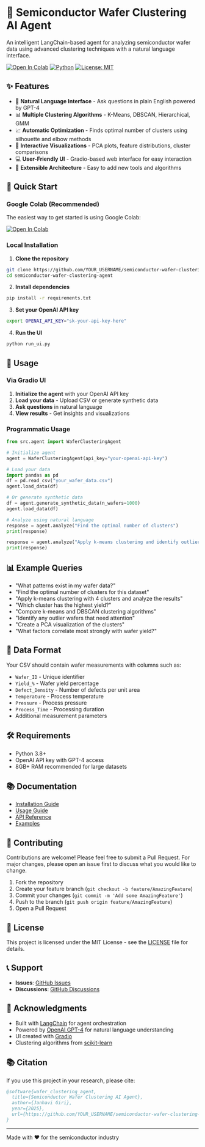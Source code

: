 # 🔬 Semiconductor Wafer Clustering AI Agent

An intelligent LangChain-based agent for analyzing semiconductor wafer data using advanced clustering techniques with a natural language interface.

[![Open In Colab](https://colab.research.google.com/assets/colab-badge.svg)](https://colab.research.google.com/github/YOUR_USERNAME/semiconductor-wafer-clustering-agent/blob/main/notebooks/Wafer_Clustering_Demo.ipynb)
[![Python](https://img.shields.io/badge/python-3.8+-blue.svg)](https://www.python.org/downloads/)
[![License: MIT](https://img.shields.io/badge/License-MIT-yellow.svg)](https://opensource.org/licenses/MIT)

## ✨ Features

- 🤖 **Natural Language Interface** - Ask questions in plain English powered by GPT-4
- 📊 **Multiple Clustering Algorithms** - K-Means, DBSCAN, Hierarchical, GMM
- 📈 **Automatic Optimization** - Finds optimal number of clusters using silhouette and elbow methods
- 🎨 **Interactive Visualizations** - PCA plots, feature distributions, cluster comparisons
- 💻 **User-Friendly UI** - Gradio-based web interface for easy interaction
- 🔧 **Extensible Architecture** - Easy to add new tools and algorithms

## 🚀 Quick Start

### Google Colab (Recommended)
The easiest way to get started is using Google Colab:

[![Open In Colab](https://colab.research.google.com/assets/colab-badge.svg)](https://colab.research.google.com/github/YOUR_USERNAME/semiconductor-wafer-clustering-agent/blob/main/notebooks/Wafer_Clustering_Demo.ipynb)

### Local Installation

1. **Clone the repository**
```bash
git clone https://github.com/YOUR_USERNAME/semiconductor-wafer-clustering-agent.git
cd semiconductor-wafer-clustering-agent
```

2. **Install dependencies**
```bash
pip install -r requirements.txt
```

3. **Set your OpenAI API key**
```bash
export OPENAI_API_KEY="sk-your-api-key-here"
```

4. **Run the UI**
```bash
python run_ui.py
```

## 📖 Usage

### Via Gradio UI

1. **Initialize the agent** with your OpenAI API key
2. **Load your data** - Upload CSV or generate synthetic data
3. **Ask questions** in natural language
4. **View results** - Get insights and visualizations

### Programmatic Usage

```python
from src.agent import WaferClusteringAgent

# Initialize agent
agent = WaferClusteringAgent(api_key="your-openai-api-key")

# Load your data
import pandas as pd
df = pd.read_csv("your_wafer_data.csv")
agent.load_data(df)

# Or generate synthetic data
df = agent.generate_synthetic_data(n_wafers=1000)
agent.load_data(df)

# Analyze using natural language
response = agent.analyze("Find the optimal number of clusters")
print(response)

response = agent.analyze("Apply k-means clustering and identify outliers")
print(response)
```

## 📊 Example Queries

- "What patterns exist in my wafer data?"
- "Find the optimal number of clusters for this dataset"
- "Apply k-means clustering with 4 clusters and analyze the results"
- "Which cluster has the highest yield?"
- "Compare k-means and DBSCAN clustering algorithms"
- "Identify any outlier wafers that need attention"
- "Create a PCA visualization of the clusters"
- "What factors correlate most strongly with wafer yield?"

## 📁 Data Format

Your CSV should contain wafer measurements with columns such as:
- `Wafer_ID` - Unique identifier
- `Yield_%` - Wafer yield percentage
- `Defect_Density` - Number of defects per unit area
- `Temperature` - Process temperature
- `Pressure` - Process pressure
- `Process_Time` - Processing duration
- Additional measurement parameters

## 🛠️ Requirements

- Python 3.8+
- OpenAI API key with GPT-4 access
- 8GB+ RAM recommended for large datasets

## 📚 Documentation

- [Installation Guide](docs/installation.md)
- [Usage Guide](docs/usage.md)
- [API Reference](docs/api_reference.md)
- [Examples](examples/)

## 🤝 Contributing

Contributions are welcome! Please feel free to submit a Pull Request. For major changes, please open an issue first to discuss what you would like to change.

1. Fork the repository
2. Create your feature branch (`git checkout -b feature/AmazingFeature`)
3. Commit your changes (`git commit -m 'Add some AmazingFeature'`)
4. Push to the branch (`git push origin feature/AmazingFeature`)
5. Open a Pull Request

## 📄 License

This project is licensed under the MIT License - see the [LICENSE](LICENSE) file for details.

## 📞 Support

- **Issues**: [GitHub Issues](https://github.com/janhavi-giri/semiconductor-wafer-clustering-agent/issues)
- **Discussions**: [GitHub Discussions](https://github.com/janhavi-giri/semiconductor-wafer-clustering-agent/discussions)

## 🙏 Acknowledgments

- Built with [LangChain](https://python.langchain.com/) for agent orchestration
- Powered by [OpenAI GPT-4](https://openai.com/) for natural language understanding
- UI created with [Gradio](https://gradio.app/)
- Clustering algorithms from [scikit-learn](https://scikit-learn.org/)

## 📚 Citation

If you use this project in your research, please cite:

```bibtex
@software{wafer_clustering_agent,
  title={Semiconductor Wafer Clustering AI Agent},
  author={Janhavi Giri},
  year={2025},
  url={https://github.com/YOUR_USERNAME/semiconductor-wafer-clustering-agent}
}
```

---

Made with ❤️ for the semiconductor industry